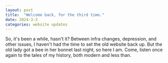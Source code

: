 ```yaml
---
layout: post
title:  "Welcome back, for the third time."
date: 2024-3-3
categories: website updates
---
```

So, it's been a while, hasn't it? Between infra changes, depression, and other issues, I haven't had the time to set the old website back up. But the old lady got a bee in her bonnet last night, so here I am. Come, listen once again to the tales of my history, both modern and less than. 